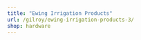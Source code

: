 ```yaml
---
title: "Ewing Irrigation Products"
url: /gilroy/ewing-irrigation-products-3/
shop: hardware
---
```

